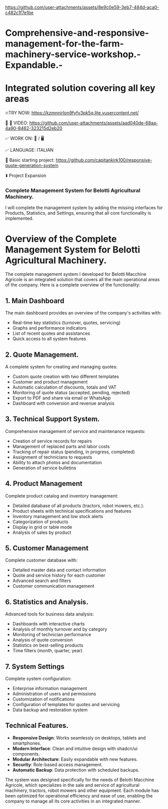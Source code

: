 
https://github.com/user-attachments/assets/8e9c0e59-3eb7-484d-aca0-c482c1f7e1be
# Comprehensive-and-responsive-management-for-the-farm-machinery-service-workshop.-Expandable.-
# Integrated solution covering all key areas

🔥TRY NOW: https://kzmnnirlon9fyfv3pk5q.lite.vusercontent.net/

🎥 📱 VIDEO: https://github.com/user-attachments/assets/aad040de-68aa-4a90-8462-323215d2eb20

✅ WORK ON: 📱 / 🖥️

✅ LANGUAGE: ITALIAN

📁 Basic starting project: https://github.com/capitankirk100/responsive-quote-generation-system

⬇️ Project Expansion

### Complete Management System for Belotti Agricultural Machinery.

I will complete the management system by adding the missing interfaces for Products, Statistics, and Settings, ensuring that all core functionality is implemented.

# Overview of the Complete Management System for Belotti Agricultural Machinery.

The complete management system I developed for Belotti Macchine Agricole is an integrated solution that covers all the main operational areas of the company. Here is a complete overview of the functionality:


## 1. Main Dashboard

The main dashboard provides an overview of the company's activities with:

- Real-time key statistics (turnover, quotes, servicing)
- Graphs and performance indicators
- List of recent quotes and assistances
- Quick access to all system features


## 2. Quote Management.

A complete system for creating and managing quotes:

- Custom quote creation with two different templates
- Customer and product management
- Automatic calculation of discounts, totals and VAT
- Monitoring of quote status (accepted, pending, rejected)
- Export to PDF and share via email or WhatsApp
- Dashboard with conversion and revenue analysis

## 3. Technical Support System.

Comprehensive management of service and maintenance requests:

- Creation of service records for repairs
- Management of replaced parts and labor costs
- Tracking of repair status (pending, in progress, completed)
- Assignment of technicians to requests
- Ability to attach photos and documentation
- Generation of service bulletins


## 4. Product Management

Complete product catalog and inventory management:

- Detailed database of all products (tractors, robot mowers, etc.).
- Product sheets with technical specifications and features
- Inventory management and low stock alerts
- Categorization of products
- Display in grid or table mode
- Analysis of sales by product


## 5. Customer Management

Complete customer database with:

- Detailed master data and contact information
- Quote and service history for each customer
- Advanced search and filters
- Customer communication management


## 6. Statistics and Analysis.

Advanced tools for business data analysis:

- Dashboards with interactive charts
- Analysis of monthly turnover and by category
- Monitoring of technician performance
- Analysis of quote conversion
- Statistics on best-selling products
- Time filters (month, quarter, year)


## 7. System Settings

Complete system configuration:

- Enterprise information management
- Administration of users and permissions
- Customization of notifications
- Configuration of templates for quotes and servicing
- Data backup and restoration system


## Technical Features.

- **Responsive Design**: Works seamlessly on desktops, tablets and smartphones.
- **Modern Interface**: Clean and intuitive design with shadcn/ui components.
- **Modular Architecture**: Easily expandable with new features.
- **Security**: Role-based access management.
- **Automatic Backup**: Data protection with scheduled backups.


The system was designed specifically for the needs of Belotti Macchine Agricole, which specializes in the sale and service of agricultural machinery, tractors, robot mowers and other equipment. Each module has been optimized for operational efficiency and ease of use, enabling the company to manage all its core activities in an integrated manner.






